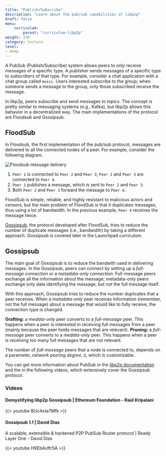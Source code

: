 ```yaml
---
title: "Publish/Subscribe"
description: "Learn about the pub/sub capabilities of libp2p"
draft: false
menu:
    curriculum:
        parent: "curriculum-libp2p"
weight: 330
category: lecture
level:
- deep
---
```


A PubSub (Publish/Subscribe) system allows peers to only receive messages of a specific type. A _publisher_ sends messages of a specific type to _subscribers_ of that type. For example, consider a chat application with a chat group called `music`. Users interested subscribe to the group; when someone sends a message to the group, only those subscribed receive the message.

In libp2p, peers subscribe and send messages to _topics_. The concept is pretty similar to messaging systems (e.g., Kafka), but libp2p allows this behavior in a decentralized way. The main implementations of the protocol are Floodsub and Gossipsub.

## FloodSub

In Floodsub, the first implementation of the pub/sub protocol, messages are delivered to all the connected nodes of a peer. For example, consider the following diagram.

![Floodsub message delivery](floodsub.png)

1. `Peer 1` is connected to `Peer 2` and `Peer 3`; `Peer 2` and `Peer 3` are connected to `Peer 4`.
2. `Peer 1` publishes a message, which is sent to `Peer 2` and `Peer 3`.
3. Both `Peer 2` and `Peer 3` forward the message to `Peer 4`.

FloodSub is simple, reliable, and highly resistant to malicious actors and censors, but the main problem of FloodSub is that it duplicates messages, thus using a lot of bandwidth. In the previous example, `Peer 4` receives the message twice.

[Gossipsub](https://arxiv.org/pdf/2007.02754.pdf), the protocol developed after FloodSub, tries to reduce the number of duplicate messages (i.e., bandwidth) by taking a different approach. Gossipsub is covered later in the Launchpad curriculum.

## Gossipsub

The main goal of Gossipsub is to reduce the bandwith used in delivering messages.
In the Gossipsub, peers can connect by setting up a _full-message connection_ or a _metadata-only connection_.
Full-message peers exchange all the information about the message; metadata-only peers exchange only data identifying the message, but not the full message itself.

With this approach, Gossipsub tries to reduce the number duplicates that a peer receives.
When a _metadata-only_ peer receives information (remember, not the full message) about a message that would like to fully receive, the connection type is changed.

**Grafting:** a _medata-only_ peer converts to a _full-message_ peer. This happens when a peer is interested in receiving full messages from a peer (mainly because the peer holds messages that are relevant).
**Pruning:** a _full-message_ peer converts to a _medata-only_ peer. This happens when a peer is receiving too many full messages that are not relevant.

The number of _full-message_ peers that a node is connected to, depends on a parameter, _network peering degree_, `D`, which is customizable.

You can get more information about PubSub in the [libp2p documentation](https://docs.libp2p.io/concepts/publish-subscribe/) and the in the following videos, which extensively cover the Gossipsub protocol.

### Videos

#### Demystifying libp2p Gossipsub | Ethereum Foundation - Raúl Kripalani

{{< youtube BUc4xta7Mfk >}}

#### Gossipsub 1.1 | David Dias

A scalable, extensible & hardened P2P PubSub Router protocol | Ready Layer One - David Dias

{{< youtube H9Eb4uftrSA >}}
